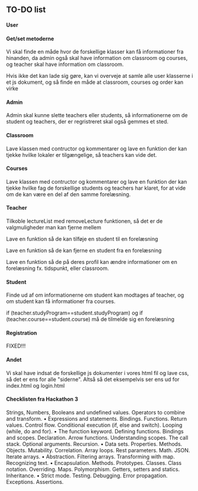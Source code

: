 ## **TO-DO list** 
#### **User**
                 

                 
#### **Get/set metoderne**

Vi skal finde en måde hvor de forskellige klasser kan få informationer fra hinanden, da admin også skal have information om classroom og courses, og teacher skal have information om classroom.

Hvis ikke det kan lade sig gøre, kan vi overveje at samle alle user klasserne i et js dokument, og så finde en måde at classroom, courses og order kan virke 

#### **Admin**

Admin skal kunne slette teachers eller students, så informationerne om de student og teachers, der er regristreret skal også gemmes et sted. 

#### **Classroom**

Lave klassen med contructor og kommentarer og lave en funktion der kan tjekke hvilke lokaler er tilgængelige, så teachers kan vide det.

#### **Courses**

Lave klassen med contructor og kommentarer og lave en funktion der kan tjekke hvilke fag de forskellige students og teachers har klaret, for at vide om de kan være en del af den samme forelæsning.


#### **Teacher**



Tilkoble lectureList med removeLecture funktionen, så det er de valgmuligheder man kan fjerne mellem

Lave en funktion så de kan tilføje en student til en forelæsning

Lave en funktion så de kan fjerne en student fra en forelæsning

Lave en funktion så de på deres profil kan ændre informationer om en forelæsning fx. tidspunkt, eller classroom.

#### **Student**

Finde ud af om informationerne om student kan modtages af teacher, og om student kan få informationer fra courses.

 if (teacher.studyProgram==student.studyProgram) og  if (teacher.course==student.course) må de tilmelde sig en forelæsning

#### **Registration**
FIXED!!!

#### **Andet**

Vi skal have indsat de forskellige js dokumenter i vores html fil og lave css, så det er ens for alle "siderne". Altså så det eksempelvis ser ens ud for index.html og login.html





#### **Checklisten fra Hackathon 3**

 Strings, Numbers, Booleans and undefined values. Operators to combine and transform.
• Expressions and statements. Bindings. Functions. Return values. Control flow. Conditional
execution (if, else and switch). Looping (while, do and for).
• The function keyword. Defining functions. Bindings and scopes. Declaration. Arrow functions.
Understanding scopes. The call stack. Optional arguments. Recursion.
• Data sets. Properties. Methods. Objects. Mutability. Correlation. Array loops. Rest parameters.
Math. JSON. Iterate arrays.
• Abstraction. Filtering arrays. Transforming with map. Recognizing text.
• Encapsulation. Methods. Prototypes. Classes. Class notation. Overriding. Maps. Polymorphism.
Getters, setters and statics. Inheritance.
• Strict mode. Testing. Debugging. Error propagation. Exceptions. Assertions.